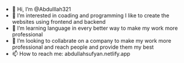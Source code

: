 - 👋 Hi, I’m @Abdulllah321
- 👀 I’m interested in coading and programming I like to create the websites using frontend and backend 
- 🌱 I’m learning language in every better way to make my work more professional 
- 💞️ I’m looking to collabrate on a company to make my work more professional and reach people and provide them my best
- 📫 How to reach me: abdullahsufyan.netlify.app

